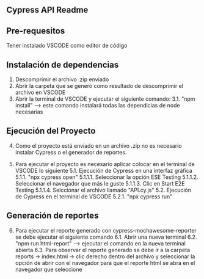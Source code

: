 ## Cypress API Readme

## Pre-requesitos

Tener instalado VSCODE como editor de código

## Instalación de dependencias

1. Descomprimir el archivo .zip enviado
2. Abrir la carpeta que se generó como resultado de descomprimir el archivo en VSCODE
3. Abrir la terminal de VSCODE y ejecutar el siguiente comando:
    3.1. "npm install" --> este comando instalará todas las dependicias de node necesarias

## Ejecución del Proyecto

4. Como el proyecto está enviado en un archivo .zip no es necesario instalar Cypress o el generador 
de reportes.

5. Para ejecutar el proyecto es necesario aplicar colocar en el terminal de VSCODE lo siguiente
    5.1. Ejecución de Cypress en una interfaz gráfica
        5.1.1. "npx cypress open"
            5.1.1.1. Seleccionar la opción ESE Testing
            5.1.1.2. Seleccionar el navegador que más le guste
            5.1.1.3. Clic en Start E2E Testing
            5.1.1.4. Selccionar el archivo llamado "API.cy.js"
    5.2. Ejecución de Cypress en el terminal de VSCODE
        5.2.1. "npx cypress run"

## Generación de reportes

6. Para ejecutar el reporte generado con cypress-mochawesome-reporter se debe ejecutar el siguiente comando
    6.1. Abrir una nueva terminal
    6.2. "npm run html-report" --> ejecutar el comando en la nueva terminal abierta
    6.3. Para observar el reporte generado se debe ir a la carpeta reports -> index.html -> clic derecho dentro del archivo
        y seleccionar la opción de abrir con el navegador para que el reporte html se abra en el navegador que seleccione 
